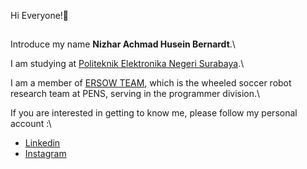 Hi Everyone!👋
##
Introduce my name **Nizhar Achmad Husein Bernardt**.\

I am studying at [Politeknik Elektronika Negeri Surabaya](https://www.pens.ac.id/en/).\

I am a member of [ERSOW TEAM](https://ersow.pens.ac.id), which is the wheeled soccer robot research team at PENS, serving in the programmer division.\

If you are interested in getting to know me, please follow my personal account :\
* [Linkedin](https://www.linkedin.com/in/gilang-adhan/](https://www.linkedin.com/in/nizhar-achmad-husein-bernardt/)https://www.linkedin.com/in/nizhar-achmad-husein-bernardt/)
* [Instagram](https://www.instagram.com/nizhar_achmad/)
